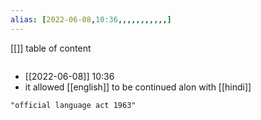 ```yaml
---
alias: [2022-06-08,10:36,,,,,,,,,,,]
---
```

[[]]
table of content
```toc
```

- [[2022-06-08]] 10:36
- it allowed [[english]] to be continued alon with [[hindi]]
```query
"official language act 1963"
```